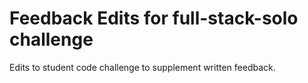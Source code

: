 # Feedback Edits for full-stack-solo challenge

Edits to student code challenge to supplement written feedback.
